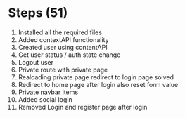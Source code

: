# Steps (51)

1. Installed all the required files
2. Added contextAPI functionality
3. Created user using contentAPI
4. Get user status / auth state change
6. Logout user
7. Private route with private page
8. Realoading private page redirect to login page solved
9. Redirect to home page after login also reset form value
10. Private navbar items
11. Added social login
12. Removed Login and register page after login